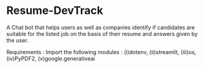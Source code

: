 # Resume-DevTrack
A Chat bot that helps users as well as companies identify if candidates are suitable for the listed job on the basis of their resume and answers given by the user.

Requirements : Import the following modules : (i)dotenv, (ii)streamlit, (iii)os, (iv)PyPDF2, (v)google.generativeai
